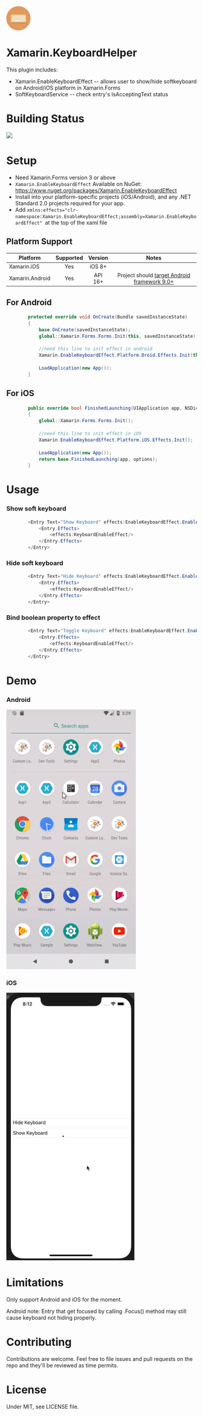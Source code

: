 <img src="Screenshots/icon.png" width="64px" >

# Xamarin.KeyboardHelper

This plugin includes:
- Xamarin.EnableKeyboardEffect -- allows user to show/hide softkeyboard on Android/iOS platform in Xamarin.Forms
- SoftKeyboardService -- check entry's IsAcceptingText status

# Building Status

<img src="https://ci.appveyor.com/api/projects/status/github/masonyc/Xamarin.EnableKeyboardEffect?svg=true" width="100">

# Setup

- Need Xamarin.Forms version 3 or above
- `Xamarin.EnableKeyboardEffect` Available on NuGet: https://www.nuget.org/packages/Xamarin.EnableKeyboardEffect
- Install into your platform-specific projects (iOS/Android), and any .NET Standard 2.0 projects required for your app.
- Add ```
        xmlns:effects="clr-namespace:Xamarin.EnableKeyboardEffect;assembly=Xamarin.EnableKeyboardEffect"  ```at the top of the xaml file 
  
## Platform Support

|Platform|Supported|Version|Notes|
| ------------------- | :-----------: | :------------------: | :------------------: |
|Xamarin.iOS|Yes|iOS 8+| |
|Xamarin.Android|Yes|API 16+|Project should [target Android framework 9.0+](https://docs.microsoft.com/en-us/xamarin/android/app-fundamentals/android-api-levels?tabs=vswin#framework)|    

## For Android

```csharp
        protected override void OnCreate(Bundle savedInstanceState)
        {
            base.OnCreate(savedInstanceState);
            global::Xamarin.Forms.Forms.Init(this, savedInstanceState);
            
            //need this line to init effect in android
            Xamarin.EnableKeyboardEffect.Platform.Droid.Effects.Init(this);
            
            LoadApplication(new App());
        }
```

## For iOS

```csharp
        public override bool FinishedLaunching(UIApplication app, NSDictionary options)
        {
            global::Xamarin.Forms.Forms.Init();
            
            //need this line to init effect in iOS
            Xamarin.EnableKeyboardEffect.Platform.iOS.Effects.Init();
            
            LoadApplication(new App());
            return base.FinishedLaunching(app, options);
        }
```

# Usage

### Show soft keyboard

```csharp
        <Entry Text="Show Keyboard" effects:EnableKeyboardEffect.EnableKeyboard="True">
            <Entry.Effects>
                <effects:KeyboardEnableEffect/>
            </Entry.Effects>
        </Entry>
```

### Hide soft keyboard

```csharp
        <Entry Text="Hide Keyboard" effects:EnableKeyboardEffect.EnableKeyboard="False">
            <Entry.Effects>
                <effects:KeyboardEnableEffect/>
            </Entry.Effects>
        </Entry>
```

### Bind boolean property to effect

```csharp
        <Entry Text="Toggle Keyboard" effects:EnableKeyboardEffect.EnableKeyboard="{Binding BooleanBinding}">
            <Entry.Effects>
                <effects:KeyboardEnableEffect/>
            </Entry.Effects>
        </Entry>
```

# Demo

### Android

<img src="Screenshots/androidDemo.gif">

### iOS

<img src="Screenshots/iosDemo.gif">

# Limitations

Only support Android and iOS for the moment. 

Android note: Entry that get focused by calling .Focus() method may still cause keyboard not hiding properly.

# Contributing

Contributions are welcome.  Feel free to file issues and pull requests on the repo and they'll be reviewed as time permits.

# License
Under MIT, see LICENSE file.
